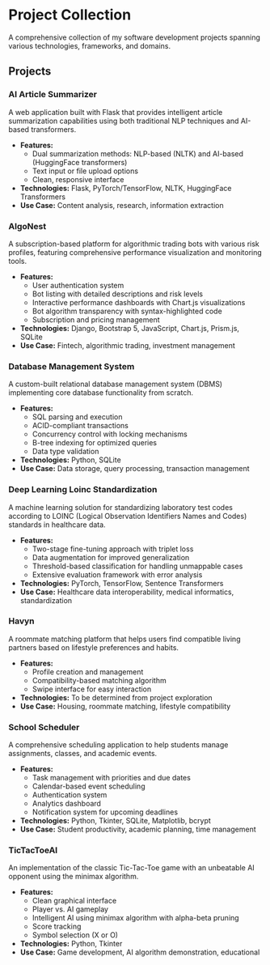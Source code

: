 # Project Collection
A comprehensive collection of my software development projects spanning various technologies, frameworks, and domains.

## Projects

### AI Article Summarizer
A web application built with Flask that provides intelligent article summarization capabilities using both traditional NLP techniques and AI-based transformers.

- **Features:**
  - Dual summarization methods: NLP-based (NLTK) and AI-based (HuggingFace transformers)
  - Text input or file upload options
  - Clean, responsive interface
- **Technologies:** Flask, PyTorch/TensorFlow, NLTK, HuggingFace Transformers
- **Use Case:** Content analysis, research, information extraction

### AlgoNest
A subscription-based platform for algorithmic trading bots with various risk profiles, featuring comprehensive performance visualization and monitoring tools.

- **Features:**
  - User authentication system
  - Bot listing with detailed descriptions and risk levels
  - Interactive performance dashboards with Chart.js visualizations
  - Bot algorithm transparency with syntax-highlighted code
  - Subscription and pricing management
- **Technologies:** Django, Bootstrap 5, JavaScript, Chart.js, Prism.js, SQLite
- **Use Case:** Fintech, algorithmic trading, investment management

### Database Management System
A custom-built relational database management system (DBMS) implementing core database functionality from scratch.

- **Features:**
  - SQL parsing and execution
  - ACID-compliant transactions
  - Concurrency control with locking mechanisms
  - B-tree indexing for optimized queries
  - Data type validation
- **Technologies:** Python, SQLite
- **Use Case:** Data storage, query processing, transaction management

### Deep Learning Loinc Standardization
A machine learning solution for standardizing laboratory test codes according to LOINC (Logical Observation Identifiers Names and Codes) standards in healthcare data.

- **Features:**
  - Two-stage fine-tuning approach with triplet loss
  - Data augmentation for improved generalization
  - Threshold-based classification for handling unmappable cases
  - Extensive evaluation framework with error analysis
- **Technologies:** PyTorch, TensorFlow, Sentence Transformers
- **Use Case:** Healthcare data interoperability, medical informatics, standardization

### Havyn
A roommate matching platform that helps users find compatible living partners based on lifestyle preferences and habits.

- **Features:**
  - Profile creation and management
  - Compatibility-based matching algorithm
  - Swipe interface for easy interaction
- **Technologies:** To be determined from project exploration
- **Use Case:** Housing, roommate matching, lifestyle compatibility

### School Scheduler
A comprehensive scheduling application to help students manage assignments, classes, and academic events.

- **Features:**
  - Task management with priorities and due dates
  - Calendar-based event scheduling
  - Authentication system
  - Analytics dashboard
  - Notification system for upcoming deadlines
- **Technologies:** Python, Tkinter, SQLite, Matplotlib, bcrypt
- **Use Case:** Student productivity, academic planning, time management

### TicTacToeAI
An implementation of the classic Tic-Tac-Toe game with an unbeatable AI opponent using the minimax algorithm.

- **Features:**
  - Clean graphical interface
  - Player vs. AI gameplay
  - Intelligent AI using minimax algorithm with alpha-beta pruning
  - Score tracking
  - Symbol selection (X or O)
- **Technologies:** Python, Tkinter
- **Use Case:** Game development, AI algorithm demonstration, educational
